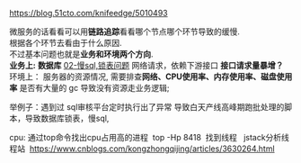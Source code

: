 https://blog.51cto.com/knifeedge/5010493

微服务的话看看可以用**链路追踪**看看哪个节点哪个环节导致的缓慢.  
根据各个环节去看由于什么原因.  
不过基本问题也就是**业务和环境两个方向**.  
**业务上:**
**数据库**  [02-慢sql,锁表问题](../04-数据库/01-mysql/02-慢sql,锁表问题.md)
网络请求，依赖下游接口
**接口请求量暴增？**
环境上：
服务器的资源情况,  需要排查**网络、CPU使用率、内存使用率、磁盘使用率**
是否有大量的 gc 导致没有资源走业务逻辑;

举例子：遇到过  sql审核平台定时执行出了异常  导致白天产线高峰期跑批处理的脚本，导致数据库锁表，慢sql,

cpu: 通过top命令找出cpu占用高的进程  top -Hp 8418  找到线程   jstack分析线程站  https://www.cnblogs.com/kongzhongqijing/articles/3630264.html